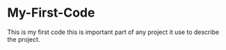 # My-First-Code
This is my first code this is important part of any project it use to describe the project.
